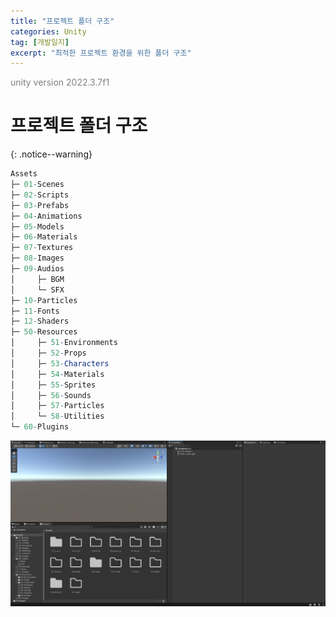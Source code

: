 ```yaml
---
title: "프로젝트 폴더 구조"
categories: Unity
tag: [개발일지]
excerpt: "최적한 프로젝트 환경을 위한 폴더 구조"
---
```





<span style="color:gray">unity version 2022.3.7f1</span>




# 프로젝트 폴더 구조
{: .notice--warning}

```mathematica
Assets
├─ 01-Scenes
├─ 02-Scripts
├─ 03-Prefabs
├─ 04-Animations
├─ 05-Models
├─ 06-Materials
├─ 07-Textures
├─ 08-Images
├─ 09-Audios
│     ├─ BGM
│     └─ SFX
├─ 10-Particles
├─ 11-Fonts
├─ 12-Shaders
├─ 50-Resources
│     ├─ 51-Environments
│     ├─ 52-Props
│     ├─ 53-Characters
│     ├─ 54-Materials
│     ├─ 55-Sprites
│     ├─ 56-Sounds
│     ├─ 57-Particles
│     └─ 58-Utilities
└─ 60-Plugins
```

<img src="/img/Unity/project-folder-structure.png"/>